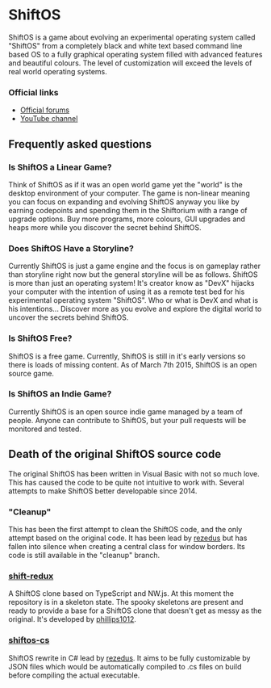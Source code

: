 ShiftOS
=======
ShiftOS is a game about evolving an experimental operating system called
"ShiftOS" from a completely black and white text based command line based OS
to a fully graphical operating system filled with advanced features and
beautiful colours. The level of customization will exceed the levels of real
world operating systems.

### Official links
* [Official forums](http://shiftos.net)
* [YouTube channel](https://youtube.com/shiftosdevs)

Frequently asked questions
--------------------------
### Is ShiftOS a Linear Game?
Think of ShiftOS as if it was an open world game yet the "world" is the desktop 
environment of your computer. The game is non-linear meaning you can focus on 
expanding and evolving ShiftOS anyway you like by earning codepoints and 
spending them in the Shiftorium with a range of upgrade options. Buy more 
programs, more colours, GUI upgrades and heaps more while you discover the 
secret behind ShiftOS.

### Does ShiftOS Have a Storyline?
Currently ShiftOS is just a game engine and the focus is on gameplay rather than 
storyline right now but the general storyline will be as follows. ShiftOS is 
more than just an operating system! It's creator know as "DevX" hijacks your 
computer with the intention of using it as a remote test bed for his 
experimental operating system "ShiftOS". Who or what is DevX and what is his 
intentions... Discover more as you evolve and explore the digital world to 
uncover the secrets behind ShiftOS.

### Is ShiftOS Free?
ShiftOS is a free game. Currently, ShiftOS is still in it's early versions so 
there is loads of missing content. As of March 7th 2015, ShiftOS is an open 
source game.

### Is ShiftOS an Indie Game?
Currently ShiftOS is an open source indie game managed by a team of people. 
Anyone can contribute to ShiftOS, but your pull requests will be monitored and 
tested.

Death of the original ShiftOS source code
-----------------------------------------
The original ShiftOS has been written in Visual Basic with not so much love. 
This has caused the code to be quite not intuitive to work with. Several 
attempts to make ShiftOS better developable since 2014.

### "Cleanup"
This has been the first attempt to clean the ShiftOS code, and the only attempt 
based on the original code. It has been lead by 
[rezedus](https://github.com/rezedus) but has fallen into silence when creating 
a central class for window borders. Its code is still available in the "cleanup" 
branch.

### [shift-redux](https://github.com/ShiftOS/shift-redux)
A ShiftOS clone based on TypeScript and NW.js. At this moment the repository is 
in a skeleton state. The spooky skeletons are present and ready to provide a 
base for a ShiftOS clone that doesn't get as messy as the original. It's 
developed by [phillips1012](https://github.com/phillips1012).

### [shiftos-cs](https://github.com/ShiftOS/shiftos-cs)
ShiftOS rewrite in C# lead by [rezedus](https://github.com/rezedus). It aims to
be fully customizable by JSON files which would be automatically compiled to
.cs files on build before compiling the actual executable. 
